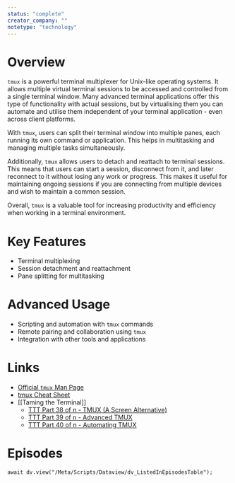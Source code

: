 ```yaml
---
status: "complete"
creator_company: ""
notetype: "technology"
---
```

# Overview
`tmux` is a powerful terminal multiplexer for Unix-like operating systems. It allows multiple virtual terminal sessions to be accessed and controlled from a single terminal window. Many advanced terminal applications offer this type of functionality with actual sessions, but by virtualising them you can automate and utilise them independent of your terminal application - even across client platforms.

With `tmux`, users can split their terminal window into multiple panes, each running its own command or application. This helps in multitasking and managing multiple tasks simultaneously. 

Additionally, `tmux` allows users to detach and reattach to terminal sessions. This means that users can start a session, disconnect from it, and later reconnect to it without losing any work or progress.  This makes it useful for maintaining ongoing sessions if you are  connecting from multiple devices and wish to maintain a common session.

Overall, `tmux` is a valuable tool for increasing productivity and efficiency when working in a terminal environment. 

# Key Features
- Terminal multiplexing
- Session detachment and reattachment
- Pane splitting for multitasking

# Advanced Usage
- Scripting and automation with `tmux` commands
- Remote pairing and collaboration using `tmux`
- Integration with other tools and applications

# Links
- [Official `tmux` Man Page](https://man.openbsd.org/tmux)
- [tmux Cheat Sheet](https://tmuxcheatsheet.com/)
- [[Taming the Terminal]]
	- [TTT Part 38 of n - TMUX (A Screen Alternative)](https://ttt.bartificer.net/book.html#ttt38)
	- [TTT Part 39 of n - Advanced TMUX](https://ttt.bartificer.net/book.html#ttt39)
	- [TTT Part 40 of n - Automating TMUX](https://ttt.bartificer.net/book.html#ttt40)

# Episodes
```dataviewjs
await dv.view("/Meta/Scripts/Dataview/dv_ListedInEpisodesTable");
```
